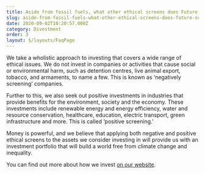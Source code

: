 ```yaml
---
title: Aside from fossil fuels, what other ethical screens does Future Super have?
slug: aside-from-fossil-fuels-what-other-ethical-screens-does-future-super-have
date: 2020-09-02T10:20:57.000Z
category: Divestment
order: 3
layout: $/layouts/FaqPage
---
```


We take a wholistic approach to investing that covers a wide range of ethical issues. We do not invest in companies or activities that cause social or environmental harm, such as detention centres, live animal export, tobacco, and armaments, to name a few. This is known as ‘negatively screening’ companies.

Further to this, we also seek out positive investments in industries that provide benefits for the environment, society and the economy. These investments include renewable energy and energy efficiency, water and resource conservation, healthcare, education, electric transport, green infrastructure and more. This is called ‘positive screening.’

Money is powerful, and we believe that applying both negative and positive ethical screens to the assets we consider investing in will provide us with an investment portfolio that will build a world free from climate change and inequality.

You can find out more about how we invest [on our website](https://www.futuresuper.com.au/how-we-invest).
